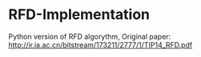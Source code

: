 # RFD-Implementation
Python version of RFD algorythm,
Original paper:
http://ir.ia.ac.cn/bitstream/173211/2777/1/TIP14_RFD.pdf
